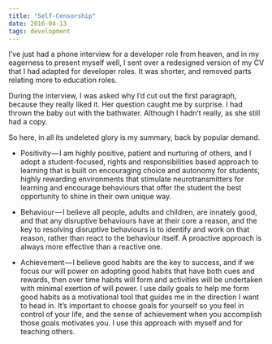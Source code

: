 ```yaml
---
title: "Self-Censorship"
date: 2016-04-13
tags: development
---
```


I’ve just had a phone interview for a developer role from heaven, and in my eagerness to present myself well, I sent over a redesigned version of my CV that I had adapted for developer roles. It was shorter, and removed parts relating more to education roles.

During the interview, I was asked why I’d cut out the first paragraph, because they really liked it. Her question caught me by surprise. I had thrown the baby out with the bathwater. Although I hadn’t really, as she still had a copy.

So here, in all its undeleted glory is my summary, back by popular demand.

- <i class="fa fa-star blue o-post__icon"></i> Positivity — I am highly positive, patient and nurturing of others, and I adopt a student-focused, rights and responsibilities based approach to learning that is built on encouraging choice and autonomy for students, highly rewarding environments that stimulate neurotransmitters for learning and encourage behaviours that offer the student the best opportunity to shine in their own unique way.

- <i class="fa fa-star blue o-post__icon"></i> Behaviour — I believe all people, adults and children, are innately good, and that any disruptive behaviours have at their core a reason, and the key to resolving disruptive behaviours is to identify and work on that reason, rather than react to the behaviour itself. A proactive approach is always more effective than a reactive one.

- <i class="fa fa-star blue o-post__icon"></i> Achievement — I believe good habits are the key to success, and if we focus our will power on adopting good habits that have both cues and rewards, then over time habits will form and activities will be undertaken with minimal exertion of will power. I use daily goals to help me form good habits as a motivational tool that guides me in the direction I want to head in. It’s important to choose goals for yourself so you feel in control of your life, and the sense of achievement when you accomplish those goals motivates you. I use this approach with myself and for teaching others.

[king]: http://amzn.to/1RUfUb9
